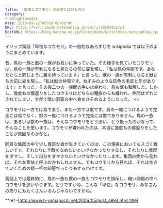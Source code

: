 ```yaml
---
Title: 「卑怯なコウモリ」の卑怯とは何なのか
Category:
- enlightenment
Date: 2010-09-22T00:00:00+09:00
URL: https://kiririmode.hatenablog.jp/entry/20100922/p1
EditURL: https://blog.hatena.ne.jp/kiririmode/kiririmode.hatenablog.jp/atom/entry/8454420450078211565
---
```



イソップ寓話「卑怯なコウモリ」の一般的なあらすじを wikipedia では以下のようにまとめています。

>>
昔、鳥の一族と獣の一族がお互いに争っていた。その様子を見ていたコウモリは、鳥の一族が有利になると鳥たちの前に姿を現し、「私は鳥の仲間です。あなたたちと同じように翼を持っています」と言った。獣の一族が有利になると獣たちの前に姿を現し、「私は獣の仲間です。ねずみのような灰色の毛皮と牙があります」と言った。その後二つの一族間の争いは終わり、鳥も獣も和解した。しかし、幾度もの寝返りをしたコウモリはどちらの種族からも嫌われ、仲間はずれにされてしまい、やがて暗い洞窟の中へ身をひそめるようになった。
<<

コウモリは一方では鳥であり、また一方では獣です。鳥の一族につけるようで完全には鳥でなく、獣の一族につけるようで完全には獣でありません。鳥の一族は、あるいは獣の一族は、そんなコウモリをどう思い、どう扱ったのかなって、そんなことを思います。コウモリが嫌われたのは、本当に幾度もの寝返りをしたことが原因なのかなと。

同質な集団の中で少し異質な者が生きていくのは、この現実においてもスゴく難しいです。それなりに辛酸をなめないといけなかったりするし、それなりに集団をダマし、そして自分をダマさないといけなかったりします。集団の側から見れば、それを卑怯と呼ぶのかもしれません。でもコウモリから見れば、それは生きていくための精一杯の知恵だったりもするわけです。

寓話上では最終的に、鳥の一族も獣の一族もコウモリを排斥し、暗い洞窟の中へコウモリを追いやります。どうですかね、こんな「卑怯」なコウモリ、みなさんの周りにもたくさんいるんじゃないですかね。

**ref
-[http://www.h-yamaguchi.net/2006/05/post_a994.html:title]
